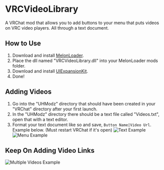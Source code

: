 # VRCVideoLibrary
 A VRChat mod that allows you to add buttons to your menu that
 puts videos on VRC video players. All through a text document.

 ## How to Use
1. Download and install [MelonLoader](https://github.com/HerpDerpinstine/MelonLoader).
2. Place the dll named "VRCVideoLibrary.dll" into your MelonLoader mods folder.
3. Download and install [UIExpansionKit](https://github.com/knah/VRCMods).
4. Done!

## Adding Videos
1. Go into the "UHModz" directory that should have been created in your "VRChat" directory after your first launch.
2. In the "UHModz" directory there should be a text file called "Videos.txt", open that with a text editor.
3. Format your text document like so and save, `Button Name|Video Url`. Example below. (Must restart VRChat if it's open)
![Text Example](https://cdn.discordapp.com/attachments/735644395436638219/758484334507589652/TextExample.png)
![Menu Example](https://cdn.discordapp.com/attachments/735644395436638219/758484331273912370/MenuExample.png)

## Keep On Adding Video Links
![Multiple Videos Example](https://i.gyazo.com/6dededa4bbf694bb48d53ca42f92cc89.png)
